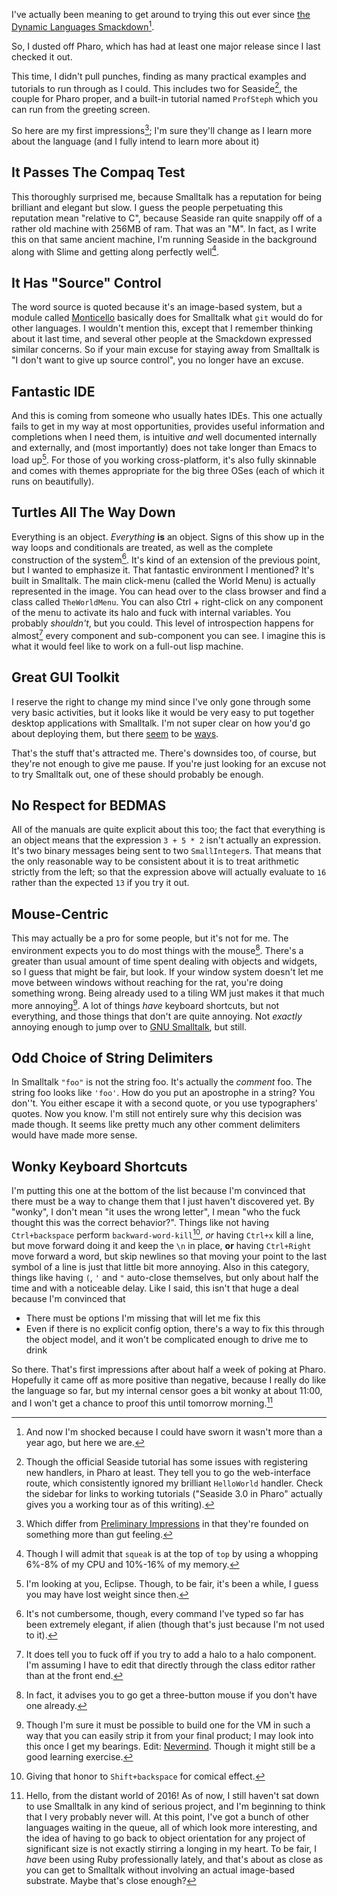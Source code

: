I've actually been meaning to get around to trying this out ever since [the Dynamic Languages Smackdown](/posts/language-smackdown-notes-and-smalltalk)[^now-im-shocked].

[^now-im-shocked]: And now I'm shocked because I could have sworn it wasn't more than a year ago, but here we are.

So, I dusted off Pharo, which has had at least one major release since I last checked it out.

This time, I didn't pull punches, finding as many practical examples and tutorials to run through as I could. This includes two for Seaside[^issues-with-seaside-tutorial], the couple for Pharo proper, and a built-in tutorial named `ProfSteph` which you can run from the greeting screen.

[^issues-with-seaside-tutorial]: Though the official Seaside tutorial has some issues with registering new handlers, in Pharo at least. They tell you to go the web-interface route, which consistently ignored my brilliant `HelloWorld` handler. Check the sidebar for links to working tutorials ("Seaside 3.0 in Pharo" actually gives you a working tour as of this writing).

So here are my first impressions[^which-differ-from]; I'm sure they'll change as I learn more about the language (and I fully intend to learn more about it)

[^which-differ-from]: Which differ from [Preliminary Impressions](http://localhost:4444/posts/language-smackdown-notes-and-smalltalk#preliminary-impressions-of-smalltalk) in that they're founded on something more than gut feeling.

## It Passes The Compaq Test

This thoroughly surprised me, because Smalltalk has a reputation for being brilliant and elegant but slow. I guess the people perpetuating this reputation mean "relative to C", because Seaside ran quite snappily off of a rather old machine with 256MB of ram. That was an "M". In fact, as I write this on that same ancient machine, I'm running Seaside in the background along with Slime and getting along perfectly well[^i-will-admit].

[^i-will-admit]: Though I will admit that `squeak` is at the top of `top` by using a whopping 6%-8% of my CPU and 10%-16% of my memory.

## It Has "Source" Control

The word source is quoted because it's an image-based system, but a module called [Monticello](http://wiki.squeak.org/squeak/1287) basically does for Smalltalk what `git` would do for other languages. I wouldn't mention this, except that I remember thinking about it last time, and several other people at the Smackdown expressed similar concerns. So if your main excuse for staying away from Smalltalk is "I don't want to give up source control", you no longer have an excuse.

## Fantastic IDE

And this is coming from someone who usually hates IDEs. This one actually fails to get in my way at most opportunities, provides useful information and completions when I need them, is intuitive *and* well documented internally and externally, and (most importantly) does not take longer than Emacs to load up[^lookin-at-you-eclipse]. For those of you working cross-platform, it's also fully skinnable and comes with themes appropriate for the big three OSes (each of which it runs on beautifully).

[^lookin-at-you-eclipse]: I'm looking at you, Eclipse. Though, to be fair, it's been a while, I guess you may have lost weight since then.

## Turtles All The Way Down

Everything is an object. *Everything* **is** an object. Signs of this show up in the way loops and conditionals are treated, as well as the complete construction of the system[^not-cumbersome]. It's kind of an extension of the previous point, but I wanted to emphasize it. That fantastic environment I mentioned? It's built in Smalltalk. The main click-menu (called the World Menu) is actually represented in the image. You can head over to the class browser and find a class called `TheWorldMenu`. You can also Ctrl + right-click on any component of the menu to activate its halo and fuck with internal variables. You probably *shouldn't*, but you could. This level of introspection happens for almost[^tells-you-to-fuck-off] every component and sub-component you can see. I imagine this is what it would feel like to work on a full-out lisp machine.

[^not-cumbersome]: It's not cumbersome, though, every command I've typed so far has been extremely elegant, if alien (though that's just because I'm not used to it).

[^tells-you-to-fuck-off]: It does tell you to fuck off if you try to add a halo to a halo component. I'm assuming I have to edit that directly through the class editor rather than at the front end.

## Great GUI Toolkit

I reserve the right to change my mind since I've only gone through some very basic activities, but it looks like it would be very easy to put together desktop applications with Smalltalk. I'm not super clear on how you'd go about deploying them, but there [seem](http://forum.world.st/Desktop-application-with-Pharo-td3453812.html) to be [ways](http://code.google.com/p/pharo/wiki/HowToDeployAnApplication).

That's the stuff that's attracted me. There's downsides too, of course, but they're not enough to give me pause. If you're just looking for an excuse not to try Smalltalk out, one of these should probably be enough.

## No Respect for BEDMAS

All of the manuals are quite explicit about this too; the fact that everything is an object means that the expression `3 + 5 * 2` isn't actually an expression. It's two binary messages being sent to two `SmallInteger`s. That means that the only reasonable way to be consistent about it is to treat arithmetic strictly from the left; so that the expression above will actually evaluate to `16` rather than the expected `13` if you try it out.

## Mouse-Centric

This may actually be a pro for some people, but it's not for me. The environment expects you to do most things with the mouse[^in-fact]. There's a greater than usual amount of time spent dealing with objects and widgets, so I guess that might be fair, but look. If your window system doesn't let me move between windows without reaching for the rat, you're doing something wrong. Being already used to a tiling WM just makes it that much more annoying[^must-be-possible]. A lot of things *have* keyboard shortcuts, but not everything, and those things that don't are quite annoying. Not *exactly* annoying enough to jump over to [GNU Smalltalk](http://smalltalk.gnu.org/), but still.

[^in-fact]: In fact, it advises you to go get a three-button mouse if you don't have one already.

[^must-be-possible]: Though I'm sure it must be possible to build one for the VM in such a way that you can easily strip it from your final product; I may look into this once I get my bearings. Edit: [Nevermind](http://forum.world.st/Tiling-Window-Manager-status-update-td3561695.html). Though it might still be a good learning exercise.

## Odd Choice of String Delimiters

In Smalltalk `"foo"` is not the string foo. It's actually the *comment* foo. The string foo looks like `'foo'`. How do you put an apostrophe in a string? You don''t. You either escape it with a second quote, or you use typographers’ quotes. Now you know. I'm still not entirely sure why this decision was made though. It seems like pretty much any other comment delimiters would have made more sense.

## Wonky Keyboard Shortcuts

I'm putting this one at the bottom of the list because I'm convinced that there must be a way to change them that I just haven't discovered yet. By "wonky", I don't mean "it uses the wrong letter", I mean "who the fuck thought this was the correct behavior?". Things like not having `Ctrl+backspace` perform `backward-word-kill`[^giving-that-honor], *or* having `Ctrl+x` kill a line, but move forward doing it and keep the `\n` in place, **or** having `Ctrl+Right` move forward a word, but skip newlines so that moving your point to the last symbol of a line is just that little bit more annoying. Also in this category, things like having `(`, `'` and `"` auto-close themselves, but only about half the time and with a noticeable delay. Like I said, this isn't that huge a deal because I'm convinced that

[^giving-that-honor]: Giving that honor to `Shift+backspace` for comical effect.

- There must be options I'm missing that will let me fix this
- Even if there is no explicit config option, there's a way to fix this through the object model, and it won't be complicated enough to drive me to drink

So there. That's first impressions after about half a week of poking at Pharo. Hopefully it came off as more positive than negative, because I really do like the language so far, but my internal censor goes a bit wonky at about 11:00, and I won't get a chance to proof this until tomorrow morning.[^from-the-future]

[^from-the-future]: Hello, from the distant world of 2016! As of now, I still haven't sat down to use Smalltalk in any kind of serious project, and I'm beginning to think that I very probably never will. At this point, I've got a bunch of other languages waiting in the queue, all of which look more interesting, and the idea of having to go back to object orientation for any project of significant size is not exactly stirring a longing in my heart. To be fair, I _have_ been using Ruby professionally lately, and that's about as close as you can get to Smalltalk without involving an actual image-based substrate. Maybe that's close enough?
